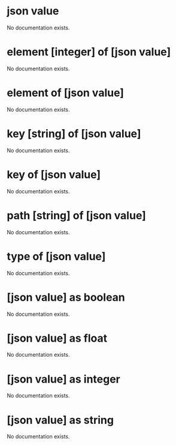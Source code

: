 # json value

No documentation exists.

# element [integer] of [json value]

No documentation exists.

# element of [json value]

No documentation exists.

# key [string] of [json value]

No documentation exists.

# key of [json value]

No documentation exists.

# path [string] of [json value]

No documentation exists.

# type of [json value]

No documentation exists.

# [json value] as boolean

No documentation exists.

# [json value] as float

No documentation exists.

# [json value] as integer

No documentation exists.

# [json value] as string

No documentation exists.
